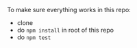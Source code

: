 
To make sure everything works in this repo:
- clone
- do `npm install` in root of this repo
- do `npm test`

